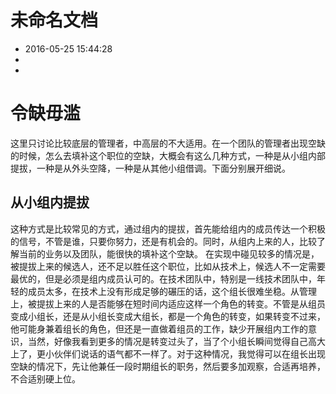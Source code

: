 # 未命名文档
- 2016-05-25 15:44:28
- 
- 

<!--markdown-->

# 令缺毋滥

这里只讨论比较底层的管理者，中高层的不大适用。在一个团队的管理者出现空缺的时候，怎么去填补这个职位的空缺，大概会有这么几种方式，一种是从小组内部提拔，一种是从外头空降，一种是从其他小组借调。下面分别展开细说。

## 从小组内提拔

这种方式是比较常见的方式，通过组内的提拔，首先能给组内的成员传达一个积极的信号，不管是谁，只要你努力，还是有机会的。同时，从组内上来的人，比较了解当前的业务以及团队，能很快的填补这个空缺。
在实现中碰见较多的情况是，被提拔上来的候选人，还不足以胜任这个职位，比如从技术上，候选人不一定需要最优的，但是必须是组内成员认可的。在技术团队中，特别是一线技术团队中，年轻的成员太多，在技术上没有形成足够的碾压的话，这个组长很难坐稳。从管理上，被提拔上来的人是否能够在短时间内适应这样一个角色的转变。不管是从组员变成小组长，还是从小组长变成大组长，都是一个角色的转变，如果转变不过来，他可能身兼着组长的角色，但还是一直做着组员的工作，缺少开展组内工作的意识，当然，好像我看到更多的情况是转变过头了，当了个小组长瞬间觉得自己高大上了，更小伙伴们说话的语气都不一样了。对于这种情况，我觉得可以在组长出现空缺的情况下，先让他兼任一段时期组长的职务，然后要多加观察，合适再培养，不合适别硬上位。